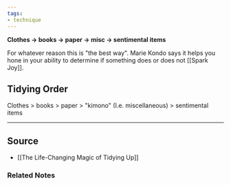 ```yaml
---
tags:
- technique
---
```

**Clothes → books → paper → misc → sentimental items**

For whatever reason this is "the best way". Marie Kondo says it helps you hone in your ability to determine if something does or does not [[Spark Joy]].

## Tidying Order

Clothes > books > paper > "kimono" (I.e. miscellaneous) > sentimental items

---

## Source
- [[The Life-Changing Magic of Tidying Up]]

### Related Notes